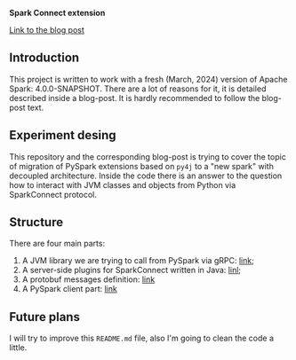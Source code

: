 **Spark Connect extension**

[Link to the blog post](https://semyonsinchenko.github.io/ssinchenko/post/extending-spark-connect/)

## Introduction

This project is written to work with a fresh (March, 2024) version of Apache Spark: 4.0.0-SNAPSHOT. There are a lot of reasons for it, it is detailed described inside a blog-post. It is hardly recommended to follow the blog-post text.

## Experiment desing

This repository and the corresponding blog-post is trying to cover the topic of migration of PySpark extensions based on `py4j` to a "new spark" with decoupled architecture. Inside the code there is an answer to the question how to interact with JVM classes and objects from Python via SparkConnect protocol.

## Structure

There are four main parts:

1. A JVM library we are trying to call from PySpark via gRPC: [link](https://github.com/SemyonSinchenko/spark-connect-example/tree/master/src/main/java/com/ssinchenko/example/lib);
2. A server-side plugins for SparkConnect written in Java: [linl](https://github.com/SemyonSinchenko/spark-connect-example/tree/master/src/main/java/com/ssinchenko/example/server);
3. A protobuf messages definition: [link](https://github.com/SemyonSinchenko/spark-connect-example/tree/master/src/main/protobuf)
4. A PySpark client part: [link](https://github.com/SemyonSinchenko/spark-connect-example/tree/master/src/main/python)

## Future plans

I will try to improve this `README.md` file, also I'm going to clean the code a little.
